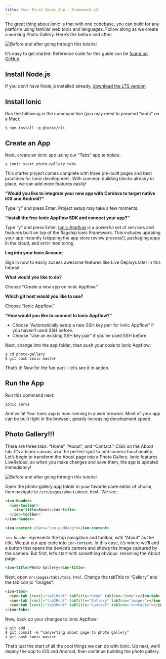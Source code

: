 ```yaml
---
title: Your First Ionic App - Framework v3
---
```



The great thing about Ionic is that with one codebase, you can build for any platform using familiar web tools and languages. Follow along as we create a working Photo Gallery. Here’s the before and after:

![Before and after going through this tutorial](/img/guides/first-app-v3/gallery-combined.png)

It’s easy to get started. Reference code for this guide can be [found on GitHub](https://github.com/ionic-team/photo-gallery-tutorial-ionic3/).

## Install Node.js
If you don’t have Node.js installed already, [download the LTS version](https://nodejs.org/en/).

## Install Ionic
Run the following in the command line (you may need to prepend “sudo” on a Mac):

```shell
$ npm install -g @ionic/cli
```

## Create an App
Next, create an Ionic app using our “Tabs” app template:

```shell
$ ionic start photo-gallery tabs
```

This starter project comes complete with three pre-built pages and best practices for Ionic development. With common building blocks already in place, we can add more features easily!

<strong>“Would you like to integrate your new app with Cordova to target native iOS and Android?”</strong>

Type “y” and press Enter. Project setup may take a few moments.

<strong>“Install the free Ionic Appflow SDK and connect your app?”</strong>

Type “y” and press Enter. [Ionic Appflow](https://ionicframework.com/pro) is a powerful set of services and features built on top of the flagship Ionic Framework. This includes updating your app instantly (skipping the app store review process!), packaging apps in the cloud, and error monitoring.

<strong>Log into your Ionic Account</strong>

Sign in now to easily access awesome features like Live Deploys later in this tutorial.

<strong>What would you like to do?</strong>

Choose “Create a new app on Ionic Appflow.”

<strong>Which git host would you like to use?</strong>

Choose “Ionic Appflow.”

<strong>“How would you like to connect to Ionic Appflow?”</strong>

* Choose “Automatically setup a new SSH key pair for Ionic Appflow” if you haven’t used SSH before.
* Choose “Use an existing SSH key pair” if you’ve used SSH before.

Next, change into the app folder, then push your code to Ionic Appflow:

```shell
$ cd photo-gallery
$ git push ionic master
```

That’s it! Now for the fun part - let’s see it in action.

## Run the App
Run this command next:

```shell
ionic serve
```

And voilà! Your Ionic app is now running in a web browser. Most of your app can be built right in the browser, greatly increasing development speed.

## Photo Gallery!!!
There are three tabs: “Home”, “About”, and “Contact.” Click on the About tab. It’s a blank canvas, aka the perfect spot to add camera functionality. Let’s begin to transform the About page into a Photo Gallery. Ionic features LiveReload, so when you make changes and save them, the app is updated immediately!

![Before and after going through this tutorial](/img/guides/first-app-v3/email-photogallery.gif)

Open the photo-gallery app folder in your favorite code editor of choice, then navigate to `/src/pages/about/about.html`. We see:

```html
<ion-header>
  <ion-toolbar>
    <ion-title>About</ion-title>
  </ion-toolbar>
</ion-header>

<ion-content class="ion-padding"></ion-content>
```

`ion-header` represents the top navigation and toolbar, with “About” as the title. We put our app code into `ion-content`. In this case, it’s where we’ll add a button that opens the device’s camera and shows the image captured by the camera. But first, let’s start with something obvious: renaming the About page:

```html
<ion-title>Photo Gallery</ion-title>
```

Next, open `src/pages/tabs/tabs.html`. Change the tabTitle to “Gallery” and the tabIcon to “images”:

```html
<ion-tabs>
  <ion-tab [root]="tab1Root" tabTitle="Home" tabIcon="home"></ion-tab>
  <ion-tab [root]="tab2Root" tabTitle="Gallery" tabIcon="images"></ion-tab>
  <ion-tab [root]="tab3Root" tabTitle="Contact" tabIcon="contacts"></ion-tab>
</ion-tabs>
```

Now, back up your changes to Ionic Appflow:

```shell
$ git add .
$ git commit -m “converting about page to photo gallery”
$ git push ionic master
```

That’s just the start of all the cool things we can do with Ionic. Up next, we’ll deploy the app to iOS and Android, then continue building the photo gallery.
